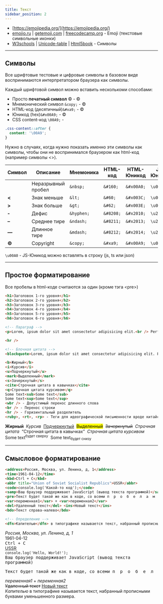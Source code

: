 ```yaml
---
title: Текст
sidebar_position: 2
---
```


- [https://emojipedia.org/](https://emojipedia.org/)
- [emojio.ru](https://emojio.ru/) | [getemoji.com](https://getemoji.com/) | [freecodecamp.org](https://www.freecodecamp.org/news/all-emojis-emoji-list-for-copy-and-paste/) - Emoji (текстовые символьные иконки)
- [W3schools](https://www.w3schools.com/charsets/ref_utf_symbols.asp) | [Unicode-table](https://unicode-table.com/ru/html-entities/) | [Html5book](https://html5book.ru/specsimvoly-html) - Символы

---

## Символы

Все шрифтовые тестовые и цифровые символы в базовом виде воспринимаются интерпретатором браузера как символы.

Каждый шрифтовой символ можно вставить несколькоми способами:

- Просто **печатный символ** © - ©
- Мнемонический символ ```&copy;``` - &copy;
- HTML-код (десятичный)```&#xa9;``` - &#xa9;
- Юникод (hex)```&#x00A9;``` - <span>&#x00A9;</span>
- CSS content-код ```\00A9;``` - <span className="css-content"></span>

```css
.css-content::after {
  content: '\00A9';
}
```

Нужно в случаях, когда нужно показать именно эти символы как символы, чтобы они не воспринимался браузером как html-код (например символы &lt;&gt;).

|Символ|Описание|Мнемоника|HTML-код|HTML-Юникод|JS-Юникод|
|---|---|---|---|---|---|
||Неразрывный пробел|```&nbsp;```|```&#160;```|```&#x00A0;```|```\u00A0```|
|**<**|Знак меньше|```&lt;```|```&#60;```|```&#x003C;```|```\u003C```|
|**>**|Знак больше|```&gt;```|```&#62;```|```&#x003E;```|```\u003E```|
|**‐**|Дефис|```&hyphen;```|```&#8208;```|```&#x2010;```|```\u2010```|
|**–**|Среднее тире|```&ndash;```|```&#8211;```|```&#x2013;```|```\u2013```|
|**—**|Длинное тире|```&mdash;```|```&#8212;```|```&#x2014;```|```\u2014```|
|**©**|Copyright|```&copy;```|```&#xa9;```|```&#x00A9;```|```\u00A9```|

```\u00A0``` - JS-Юникод можно вставлять в строку (js, ts или json)

***

## Простое форматирование

Все пробелы в html-коде считаются за один (кроме тэга &lt;pre&gt;)

```html
<h1>Заголовок 1-го уровня</h1>
<h2>Заголовок 2-го уровня</h2>
<h3>Заголовок 3-го уровня</h3>
<h4>Заголовок 4-го уровня</h4>
<h5>Заголовок 5-го уровня</h5>
<h6>Заголовок 6-го уровня</h6>
```

```html
<!-- Параграф -->
<p>Lorem, ipsum dolor sit amet consectetur adipisicing elit.<br /> Perferendis, perspiciatis cumque. Illum sed accusantium suscipit? Distinctio, exercitationem nemo! Possimus debitis tempore nesciunt, fugit obcaecati dolores provident soluta nulla illum vero.</p>

<hr />

<!-- Блочная цитата -->
<blockquote>Lorem, ipsum dolor sit amet consectetur adipisicing elit. Perferendis, perspiciatis cumque. Illum sed accusantium suscipit? Distinctio, exercitationem nemo! Possimus debitis tempore nesciunt, fugit obcaecati dolores provident soluta nulla illum vero.</blockquote>
```

```html
<b>Жирный</b>
<i>Курсив</i>
<u>Подчеркнутый</u>
<mark>Выделенный</mark>
<s>Зачеркнутый</s>
<cite>Строчная цитата в кавычках</cite>
<q>Строчная цитата курсивом</q>
Some text<sub>Some text</sub>
Some text<sup>Some text</sup>
<wbr /> - Допустимый перенос длинного слова
<br /> - Перенос строки
<hr /> - Горизинтальный разделитель
<ruby>, <rt>, <rp> - Теги для идеографической письменности вроде китайского языка (используются редко)
```

<b>Жирный</b>&nbsp;
<i>Курсив</i>&nbsp;
<u>Подчеркнутый</u>&nbsp;
<mark>Выделенный</mark>&nbsp;
<s>Зачеркнутый</s>&nbsp;
<cite>Строчная цитата</cite>&nbsp;
<q>Строчная цитата в кавычках</q>&nbsp;
<cite>Строчная цитата курсивом</cite>&nbsp;
Some text<sup>будет сверху</sup>&nbsp;
Some text<sub>будет снизу</sub>&nbsp;

***

## Смысловое форматирование

```html
<address>Россия, Москва, ул. Ленина, д, 1</address>
<time>1961-04-12</time>
<kbd>Ctrl + C</kbd>
<abbr title="Union of Soviet Socialist Republics">USSR</abbr>
<code>console.log('Какой-то код');</code>
<samp>Ваш браузер поддерживает JavaScript (вывод текста программой)</samp>
<pre>Текст будет такой же как в коде, со всеми п  р  о  б  е  л  а  м  и</pre>
<var>переменная1</var> + <var>переменная2</var>
<del>Удаленный текст</del> <ins>Новый текст</ins>
<bdo>Текст справа-налево</bdo>

<!-- Определение -->
<dfn>Капителью</dfn> в типографике называется текст, набранный прописными буквами уменьшенного размера.
```

<address>Россия, Москва, ул. Ленина, д, 1</address>
<time>1961-04-12</time><br />
<kbd>Ctrl + C</kbd><br />
<abbr title="Union of Soviet Socialist Republics">USSR</abbr><br />
<code>console.log('Hello, World!');</code><br />
<samp>Ваш браузер поддерживает JavaScript (вывод текста программой)</samp><br />
<pre>Текст будет такой же как в коде, со всеми п  р  о  б  е  л  а  м  и</pre>
<span><var>переменная1</var> + <var>переменная2</var></span><br />
<span><del>Удаленный текст</del> <ins>Новый текст</ins></span><br />
<dfn>Капителью</dfn> в типографике называется текст, набранный прописными буквами уменьшенного размера.
